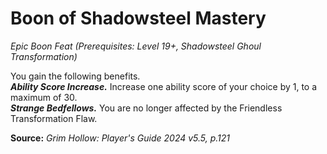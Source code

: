 # Boon of Shadowsteel Mastery
*Epic Boon Feat (Prerequisites: Level 19+, Shadowsteel Ghoul Transformation)*

You gain the following benefits.  
***Ability Score Increase.*** Increase one ability score of your choice by 1, to a maximum of 30.  
***Strange Bedfellows.*** You are no longer affected by the Friendless Transformation Flaw.

**Source:** *Grim Hollow: Player's Guide 2024 v5.5, p.121*